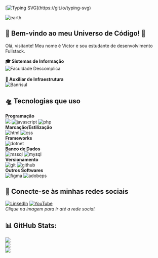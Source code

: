 [![Typing SVG](https://readme-typing-svg.demolab.com?font=Fira+Code&weight=400&duration=4000&pause=1000&color=1BF700&width=435&lines=iniciando+protocolos+de+lan%C3%A7amento...;preparando+propulsores...;aguarde...;lan%C3%A7amento+finalizado+com+sucesso...;boas+vindas+ao+cosmos!)](https://git.io/typing-svg)

![earth](https://github.com/user-attachments/assets/395a9826-2def-4e78-a866-3e848c5452ed)

## 🚀 Bem-vindo ao meu Universo de Código! 🌌
Olá, visitante! Meu nome é Victor e sou estudante de desenvolvimento Fullstack.

<div>
  <strong>🎓 Sistemas de Informação</strong>
  <br>
  <img src="https://img.shields.io/badge/Faculdade_Descomplica-1bb373?style=flat&logo=university&logoColor=white" alt="Faculdade Descomplica" />
  <br>
  <br>
  <strong>🏦 Auxiliar de Infraestrutura</strong>
  <br>
  <img src="https://img.shields.io/badge/Banrisul-020f63?style=flat&logo=bank&logoColor=white" alt="Banrisul" />
</div>

## 🛸 Tecnologias que uso

<div>
  <strong>Programação</strong>
  <br>
  <img src="https://img.shields.io/badge/C%23-%23239120.svg?style=flat&logo=csharp&logoColor=white&color=823085" alt"csharp" />
  <img src="https://img.shields.io/badge/JavaScript-%23323330.svg?style=flat&logo=javascript&logoColor=%23F7DF1E" alt="javascript" />
  <img src="https://img.shields.io/badge/php-%23777BB4.svg?style=flat&logo=php&logoColor=white" alt="php" />
  <br>
  <strong>Marcação/Estilização</strong>
  <br>
  <img src="https://img.shields.io/badge/HTML5-E34F26?style=flat&logo=html5&logoColor=white" alt="html" />
  <img src="https://img.shields.io/badge/CSS3-1572B6?style=flat&logo=css3&logoColor=white" alt="css" />
  <br>
  <strong>Frameworks</strong>
  <br>
  <img src="https://img.shields.io/badge/.NET-5C2D91?style=flat" alt="dotnet" />
  <br>
  <strong>Banco de Dados</strong>
  <br>
  <img src="https://img.shields.io/badge/Microsoft%20SQL%20Server-CC2927?style=flat&logo=microsoft%20sql%20server&logoColor=white" alt="mssql" />
  <img src="https://img.shields.io/badge/MySQL-4479A1.svg?style=flat&logo=mysql&logoColor=white" alt="mysql" />
  <br>
  <strong>Versionamento</strong>
  <br>
  <img src="https://img.shields.io/badge/Git-%23F05033.svg?style=flat&logo=git&logoColor=white" alt="git" />
  <img src="https://img.shields.io/badge/GitHub-%23121011.svg?style=flat&logo=github&logoColor=white" alt="github" />
  <br>
  <strong>Outros Softwares</strong>
  <br>
  <img src="https://img.shields.io/badge/Figma-%23F24E1E.svg?style=flat&logo=figma&logoColor=white" alt="figma" />
  <img src="https://img.shields.io/badge/Adobe%20Photoshop-%2331A8FF.svg?style=flat&logo=Adobe%20Photoshop&logoColor=white" alt="adobeps" />
  <br>
</div>

## 📡 Conecte-se às minhas redes sociais
[![LinkedIn](https://img.shields.io/badge/LinkedIn-0077B5?style=for-the-badge&logo=linkedin&logoColor=white)](https://linkedin.com/in/victorsoares99/) [![YouTube](https://img.shields.io/badge/YouTube-%23FF0000.svg?style=for-the-badge&logo=YouTube&logoColor=white)](https://youtube.com/@codismo) 
<br>
*Clique na imagem para ir até a rede social.*

## 📊 GitHub Stats:
![](https://github-readme-stats.vercel.app/api?username=vsoares99&theme=shadow_blue&hide_border=true&include_all_commits=true&count_private=true)<br/>
![](https://github-readme-streak-stats.herokuapp.com/?user=vsoares99&theme=shadow_blue&hide_border=true)<br/>
![](https://github-readme-stats.vercel.app/api/top-langs/?username=vsoares99&theme=shadow_blue&hide_border=true&include_all_commits=true&count_private=true&layout=compact)
<!-- Proudly created with GPRM ( https://gprm.itsvg.in ) -->
